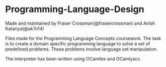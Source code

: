# Programming-Language-Design
Made and maintained by Fraser Crossman(@frasercrossman) and Anish Katariya(@ak7n14)

Files made for the Programming Language Concepts coursework.
The task is to create a domain specific programming language to solve a
set of predefined problems. These problems involve language set
manipulation.

The interpreter has been written using OCamllex and OCamlyacc.
